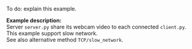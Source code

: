 To do: explain this example.

**Example description:**  
Server `server.py` share its webcam video to each connected `client.py`.  
This example support slow network.  
See also alternative method `TCP/slow_network`.
